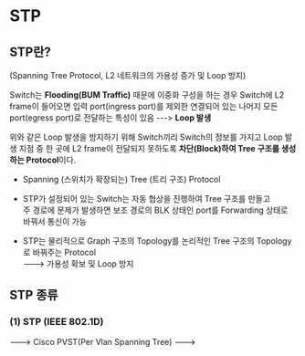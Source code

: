 STP
===

STP란?
---

(Spanning Tree Protocol, L2 네트워크의 가용성 증가 및 Loop 방지)

Switch는 **Flooding(BUM Traffic)** 때문에 이중화 구성을 하는 경우 Switch에 L2 frame이 들어오면 입력 port(ingress port)를 제외한 연결되어 있는 나머지 모든 port(egress port)로 전달하는 특성이 있음 ---> **Loop 발생**

위와 같은 Loop 발생을 방지하기 위해 Switch끼리 Switch의 정보를 가지고 Loop 발생 지점 중 한 곳에 L2 frame이 전달되지 못하도록 **차단(Block)하여 Tree 구조를 생성하는 Protocol**이다.

- Spanning (스위치가 확장되는) Tree (트리 구조) Protocol

- STP가 설정되어 있는 Switch는 자동 협상을 진행하여 Tree 구조를 만들고   
  주 경로에 문제가 발생하면 보조 경로의 BLK 상태인 port를 Forwarding 상태로 바꿔서 통신이 가능 

- STP는 물리적으로 Graph 구조의 Topology를 논리적인 Tree 구조의 Topology로 바꿔주는 Protocol   
  ---> 가용성 확보 및 Loop 방지


STP 종류
---

### (1) STP (IEEE 802.1D)

---> Cisco PVST(Per Vlan Spanning Tree) --->  